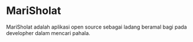 # MariSholat
MariSholat adalah aplikasi open source sebagai ladang beramal bagi pada developher dalam mencari pahala.
